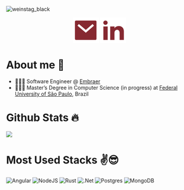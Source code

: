 
![weinstag_black](https://github.com/weinStag/weinStag/assets/102031258/3c637690-4069-438e-8e44-1f51d61f2ce0)


<p align="center">
    <a href="mailto:contato.diasvinicius@hotmail.com" alt="Contact me" target="_blank"><img src="readme/mail-fill.svg"></a>
    <a href="https://www.linkedin.com/in/weinStag/" alt="Linkedin" target="_blank"><img src="readme/linkedin-fill.svg"></a>
</p>

# About me 💭
- 👩🏻‍💻 Software Engineer @ [Embraer](https://www.embraer.com/)<br/>
- 👩🏻‍🎓 Master’s Degree in Computer Science (in progress) at [Federal University of São Paulo](https://www.unifesp.br/), Brazil<br/>

# Github Stats 🔥
<!-- GitHub stats from https://github.com/anuraghazra/github-readme-stats -->
![](https://github-readme-stats.vercel.app/api?username=weinStag&theme=rose&hide_border=false&include_all_commits=true&count_private=true)<br/>

<!-- Badges from https://github.com/Ileriayo/markdown-badges -->

# Most Used Stacks ✌️😎

![Angular](https://img.shields.io/badge/angular-%23DD0031.svg?style=for-the-badge&logo=angular&logoColor=white)
![NodeJS](https://img.shields.io/badge/node.js-6DA55F?style=for-the-badge&logo=node.js&logoColor=white)
![Rust](https://img.shields.io/badge/Rust-000000?style=for-the-badge&logo=rust&logoColor=white)
![.Net](https://img.shields.io/badge/.NET-5C2D91?style=for-the-badge&logo=.net&logoColor=white)
![Postgres](https://img.shields.io/badge/postgres-%23316192.svg?style=for-the-badge&logo=postgresql&logoColor=white)
![MongoDB](https://img.shields.io/badge/MongoDB-%234ea94b.svg?style=for-the-badge&logo=mongodb&logoColor=white)
